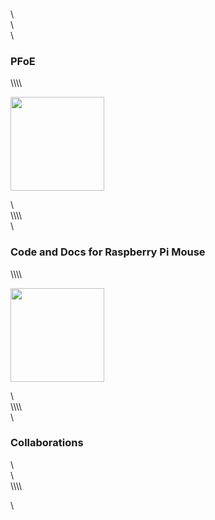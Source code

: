 # &nbsp;
<!-- wp:columns {"columns":3} -->\<div class="wp-block-columns has-3-columns"><!-- wp:column -->\<div class="wp-block-column"><!-- wp:heading {"level":3} -->\<h3>PFoE</h3>\<!-- /wp:heading -->\\<!-- wp:paragraph -->\<p><img class="wp-image-76" style="width: 150px;" src="https://lab.ueda.tech/e/wp-content/uploads/2018/08/header.png" alt=""/></p>\<!-- /wp:paragraph --></div>\<!-- /wp:column -->\\<!-- wp:column -->\<div class="wp-block-column"><!-- wp:heading {"level":3} -->\<h3>Code and Docs for Raspberry Pi Mouse</h3>\<!-- /wp:heading -->\\<!-- wp:paragraph -->\<p><img class="wp-image-66" style="width: 150px;" src="https://lab.ueda.tech/e/wp-content/uploads/2018/08/rosbook_eng-e1535190949494.jpg" alt=""/></p>\<!-- /wp:paragraph --></div>\<!-- /wp:column -->\\<!-- wp:column -->\<div class="wp-block-column"><!-- wp:heading {"level":3} -->\<h3>Collaborations</h3>\<!-- /wp:heading --></div>\<!-- /wp:column --></div>\<!-- /wp:columns -->\\<!-- wp:paragraph -->\<p></p>\<!-- /wp:paragraph -->
